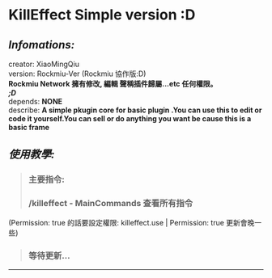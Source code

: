 # KillEffect Simple version :D

## ***Infomations:***  
   creator: XiaoMingQiu    
   version: Rockmiu-Ver (Rockmiu 協作版:D)    
   **Rockmiu Network 擁有修改, 編輯 聲稱插件歸屬...etc 任何權限。**    
   ***;D***   
  depends: **NONE**    
  describe: **A simple pkugin core for basic plugin .You can use this to edit or code it yourself.You can sell or do anything you want be cause this is a basic frame**

## ***使用教學:***  
> ### **主要指令:**  
> ### /killeffect - MainCommands 查看所有指令 
(Permission: true 的話要設定權限: killeffect.use | Permission: true 更新會晚一些)  
> ### 等待更新... 
---

